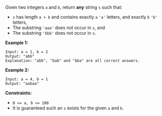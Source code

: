 Given two integers `a` and `b`, return **any** string `s` such that:

  * `s` has length `a + b` and contains exactly `a` `'a'` letters, and exactly `b` `'b'` letters,
  * The substring `'aaa'` does not occur in `s`, and
  * The substring `'bbb'` does not occur in `s`.



**Example 1:**

    
    
    Input: a = 1, b = 2
    Output: "abb"
    Explanation: "abb", "bab" and "bba" are all correct answers.
    

**Example 2:**

    
    
    Input: a = 4, b = 1
    Output: "aabaa"
    



**Constraints:**

  * `0 <= a, b <= 100`
  * It is guaranteed such an `s` exists for the given `a` and `b`.

